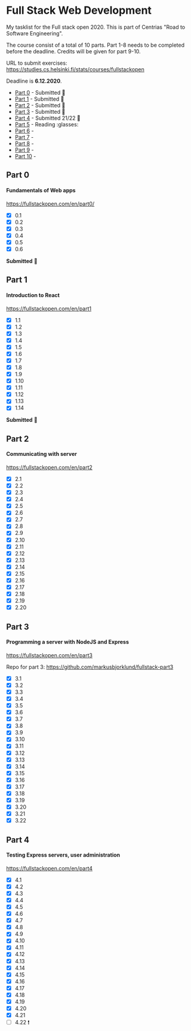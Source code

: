 # Full Stack Web Development

My tasklist for the Full stack open 2020. This is part of Centrias "Road to Software Engineering". 

The course consist of a total of 10 parts. Part 1-8 needs to be completed before the deadline. Credits will be given for part 9-10.

URL to submit exercises: https://studies.cs.helsinki.fi/stats/courses/fullstackopen

Deadline is **6.12.2020**.

* [Part 0](#part-0) - Submitted :rocket:
* [Part 1](#part-1) - Submitted :rocket:
* [Part 2](#part-2) - Submitted :rocket:
* [Part 3](#part-3) - Submitted :rocket: 
* [Part 4](#part-4) - Submitted 21/22 :rocket:  
* [Part 5](#part-5) - Reading :glasses: 
* [Part 6](#part-6) -  
* [Part 7](#part-7) -  
* [Part 8](#part-8) -  
* [Part 9](#part-9) - 
* [Part 10](#part-10) - 

## Part 0

#### Fundamentals of Web apps

https://fullstackopen.com/en/part0/

- [x] 0.1
- [x] 0.2
- [x] 0.3
- [x] 0.4
- [x] 0.5
- [x] 0.6

**Submitted** :rocket:

## Part 1

#### Introduction to React

https://fullstackopen.com/en/part1

- [x] 1.1
- [x] 1.2
- [x] 1.3
- [x] 1.4
- [x] 1.5
- [x] 1.6 
- [x] 1.7 
- [x] 1.8
- [x] 1.9
- [x] 1.10
- [x] 1.11
- [x] 1.12
- [x] 1.13
- [x] 1.14

**Submitted** :rocket:

## Part 2

#### Communicating with server

https://fullstackopen.com/en/part2

- [x] 2.1
- [x] 2.2
- [x] 2.3
- [x] 2.4
- [x] 2.5
- [x] 2.6
- [x] 2.7
- [x] 2.8
- [x] 2.9
- [x] 2.10
- [x] 2.11
- [x] 2.12
- [x] 2.13
- [x] 2.14
- [x] 2.15
- [x] 2.16
- [x] 2.17
- [x] 2.18
- [x] 2.19
- [x] 2.20

## Part 3

#### Programming a server with NodeJS and Express

https://fullstackopen.com/en/part3

Repo for part 3: https://github.com/markusbjorklund/fullstack-part3

- [x] 3.1
- [x] 3.2
- [x] 3.3
- [x] 3.4
- [x] 3.5
- [x] 3.6
- [x] 3.7
- [x] 3.8
- [x] 3.9
- [x] 3.10
- [x] 3.11
- [x] 3.12
- [x] 3.13
- [x] 3.14
- [x] 3.15
- [x] 3.16
- [x] 3.17
- [x] 3.18
- [x] 3.19
- [x] 3.20
- [x] 3.21
- [x] 3.22

## Part 4

#### Testing Express servers, user administration

https://fullstackopen.com/en/part4

- [x] 4.1
- [x] 4.2
- [x] 4.3
- [x] 4.4
- [x] 4.5
- [x] 4.6
- [x] 4.7
- [x] 4.8
- [x] 4.9
- [x] 4.10
- [x] 4.11
- [x] 4.12
- [x] 4.13
- [x] 4.14
- [x] 4.15
- [x] 4.16
- [x] 4.17
- [x] 4.18
- [x] 4.19
- [x] 4.20
- [x] 4.21
- [ ] 4.22 :exclamation:
